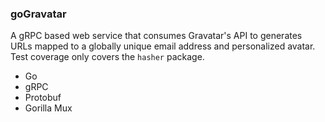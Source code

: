 ### goGravatar

A gRPC based web service that consumes Gravatar's API to generates URLs mapped to a globally unique email address and personalized avatar. Test coverage only covers the `hasher` package.

* Go
* gRPC
* Protobuf
* Gorilla Mux
